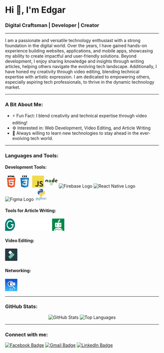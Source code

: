 # Hi 👋, I'm Edgar

### Digital Craftsman | Developer | Creator

---

I am a passionate and versatile technology enthusiast with a strong foundation in the digital world. Over the years, I have gained hands-on experience building websites, applications, and mobile apps, showcasing my ability to create impactful and user-friendly solutions. Beyond development, I enjoy sharing knowledge and insights through writing articles, helping others navigate the evolving tech landscape. Additionally, I have honed my creativity through video editing, blending technical expertise with artistic expression. I am dedicated to empowering others, especially aspiring tech professionals, to thrive in the dynamic technology market.

---

### A Bit About Me:

- ⚡ Fun Fact: I blend creativity and technical expertise through video editing!
- ⚙ Interested in: Web Development, Video Editing, and Article Writing
- 🚀 Always willing to learn new technologies to stay ahead in the ever-evolving tech world.

---

### Languages and Tools:

#### Development Tools:
<p align="left">
  <img src="https://raw.githubusercontent.com/devicons/devicon/master/icons/html5/html5-original-wordmark.svg" alt="HTML5 Logo" width="40" height="40"/>
  <img src="https://raw.githubusercontent.com/devicons/devicon/master/icons/css3/css3-original-wordmark.svg" alt="CSS3 Logo" width="40" height="40"/>
  <img src="https://raw.githubusercontent.com/devicons/devicon/master/icons/javascript/javascript-original.svg" alt="JavaScript Logo" width="40" height="40"/>
  <img src="https://raw.githubusercontent.com/devicons/devicon/master/icons/nodejs/nodejs-original-wordmark.svg" alt="Node.js Logo" width="40" height="40"/>
  <img src="https://www.vectorlogo.zone/logos/firebase/firebase-icon.svg" alt="Firebase Logo" width="40" height="40"/>
  <img src="https://reactnative.dev/img/header_logo.svg" alt="React Native Logo" width="40" height="40"/>
  <img src="https://www.vectorlogo.zone/logos/figma/figma-icon.svg" alt="Figma Logo" width="40" height="40"/>
  <img src="https://raw.githubusercontent.com/devicons/devicon/master/icons/python/python-original-wordmark.svg" alt="Python Logo" width="40" height="40"/>
</p>

#### Tools for Article Writing:
<p align="left">
  <img src="./assets/grammarly.png" alt="Grammarly Logo" width="150" height="40"/>
  <img src="./assets/quillbot.png" alt="Filmora Logo" width="40" height="40"/>
</p>

#### Video Editing:
<p align="left">
  <img src="./assets/filmora.png" alt="Filmora Logo" width="40" height="40"/>
</p>

#### Networking:
<p align="left">
  <img src="./assets/cisco.png" alt="Cisco Packet Tracer Logo" width="40" height="40"/>
</p>

---

### GitHub Stats:

<p align="center">
  <img src="https://github-readme-stats.vercel.app/api?username=blortega&show_icons=true&theme=radical" alt="GitHub Stats"/>
  <img src="https://github-readme-stats.vercel.app/api/top-langs?username=blortega&layout=compact&theme=radical" alt="Top Languages"/>
</p>

---

### Connect with me:

[![Facebook Badge](https://img.shields.io/badge/-Facebook-1877F2?style=flat&logo=Facebook&logoColor=white)](https://www.facebook.com/blortega)
[![Gmail Badge](https://img.shields.io/badge/-degracia.edgarlouis@gmail.com-c14438?style=flat&logo=Gmail&logoColor=white)](mailto:degracia.edgarlouis@gmail.com)
[![LinkedIn Badge](https://img.shields.io/badge/-LinkedIn-blue?style=flat&logo=Linkedin&logoColor=white)](https://www.linkedin.com/in/edgar-louis-de-gracia-420592345/)
